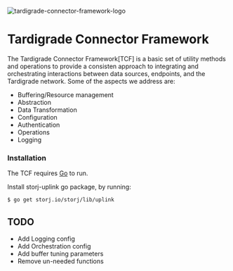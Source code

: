 
![tardigrade-connector-framework-logo](https://raw.githubusercontent.com/utropicmedia/tardigrade-connector-framework/master/images/connector-framework-arch.png)


# Tardigrade Connector Framework

The Tardigrade Connector Framework[TCF] is a basic set of utility methods and operations to provide a consisten approach to integrating and orchestrating interactions between data sources, endpoints, and the Tardigrade network.  Some of the aspects we address are:
  
  - Buffering/Resource management
  - Abstraction
  - Data Transformation
  - Configuration
  - Authentication
  - Operations
  - Logging


### Installation

The TCF requires [Go](https://golang.org/) to run.

Install storj-uplink go package, by running:


``` sh
$ go get storj.io/storj/lib/uplink
```

## TODO

  - Add Logging config
  - Add Orchestration config
  - Add buffer tuning parameters
  - Remove un-needed functions

